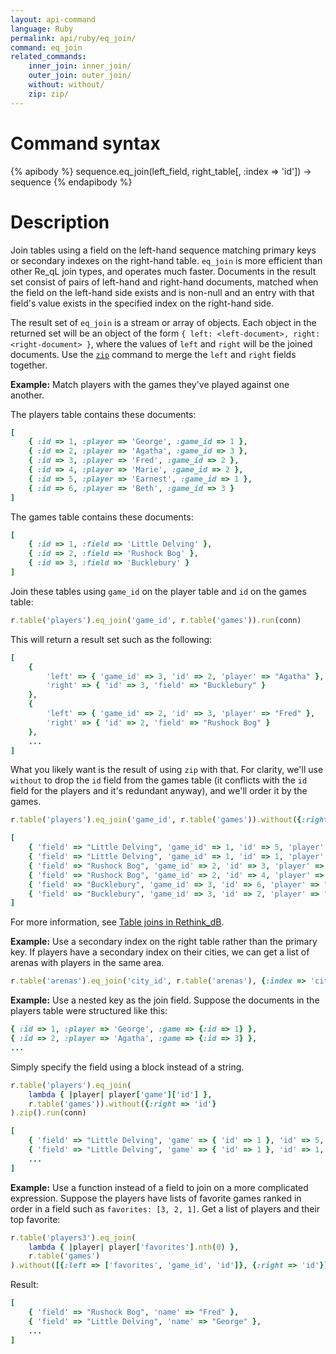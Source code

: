 ```yaml
---
layout: api-command
language: Ruby
permalink: api/ruby/eq_join/
command: eq_join
related_commands:
    inner_join: inner_join/
    outer_join: outer_join/
    without: without/
    zip: zip/
---
```


# Command syntax #

{% apibody %}
sequence.eq_join(left_field, right_table[, :index => 'id']) &rarr; sequence
{% endapibody %}

# Description #

Join tables using a field on the left-hand sequence matching primary keys or secondary indexes on the right-hand table. `eq_join` is more efficient than other Re_qL join types, and operates much faster. Documents in the result set consist of pairs of left-hand and right-hand documents, matched when the field on the left-hand side exists and is non-null and an entry with that field's value exists in the specified index on the right-hand side.

The result set of `eq_join` is a stream or array of objects. Each object in the returned set will be an object of the form `{ left: <left-document>, right: <right-document> }`, where the values of `left` and `right` will be the joined documents. Use the <code><a href="/api/ruby/zip/">zip</a></code> command to merge the `left` and `right` fields together.

**Example:** Match players with the games they've played against one another.

The players table contains these documents:

```rb
[
    { :id => 1, :player => 'George', :game_id => 1 },
    { :id => 2, :player => 'Agatha', :game_id => 3 },
    { :id => 3, :player => 'Fred', :game_id => 2 },
    { :id => 4, :player => 'Marie', :game_id => 2 },
    { :id => 5, :player => 'Earnest', :game_id => 1 },
    { :id => 6, :player => 'Beth', :game_id => 3 }
]
```

The games table contains these documents:

```rb
[
    { :id => 1, :field => 'Little Delving' },
    { :id => 2, :field => 'Rushock Bog' },
    { :id => 3, :field => 'Bucklebury' }
]
```

Join these tables using `game_id` on the player table and `id` on the games table:

```rb
r.table('players').eq_join('game_id', r.table('games')).run(conn)
```

This will return a result set such as the following:

```rb
[
    {
        'left' => { 'game_id' => 3, 'id' => 2, 'player' => "Agatha" },
        'right' => { 'id' => 3, 'field' => "Bucklebury" }
    },
    {
        'left' => { 'game_id' => 2, 'id' => 3, 'player' => "Fred" },
        'right' => { 'id' => 2, 'field' => "Rushock Bog" }
    },
    ...
]
```

What you likely want is the result of using `zip` with that. For clarity, we'll use `without` to drop the `id` field from the games table (it conflicts with the `id` field for the players and it's redundant anyway), and we'll order it by the games.

```rb
r.table('players').eq_join('game_id', r.table('games')).without({:right => "id"}).zip().order_by('game_id').run(conn)

[
    { 'field' => "Little Delving", 'game_id' => 1, 'id' => 5, 'player' => "Earnest" },
    { 'field' => "Little Delving", 'game_id' => 1, 'id' => 1, 'player' => "George" },
    { 'field' => "Rushock Bog", 'game_id' => 2, 'id' => 3, 'player' => "Fred" },
    { 'field' => "Rushock Bog", 'game_id' => 2, 'id' => 4, 'player' => "Marie" },
    { 'field' => "Bucklebury", 'game_id' => 3, 'id' => 6, 'player' => "Beth" },
    { 'field' => "Bucklebury", 'game_id' => 3, 'id' => 2, 'player' => "Agatha" }
]
```

For more information, see [Table joins in Rethink_dB](/docs/table-joins/).

**Example:** Use a secondary index on the right table rather than the primary key. If players have a secondary index on their cities, we can get a list of arenas with players in the same area.

```rb
r.table('arenas').eq_join('city_id', r.table('arenas'), {:index => 'city_id'}).run(conn)
```

**Example:** Use a nested key as the join field. Suppose the documents in the players table were structured like this:

```rb
{ :id => 1, :player => 'George', :game => {:id => 1} },
{ :id => 2, :player => 'Agatha', :game => {:id => 3} },
...
```

Simply specify the field using a block instead of a string.

```rb
r.table('players').eq_join(
    lambda { |player| player['game']['id'] },
    r.table('games')).without({:right => 'id'}
).zip().run(conn)

[
    { 'field' => "Little Delving", 'game' => { 'id' => 1 }, 'id' => 5, 'player' => "Earnest" },
    { 'field' => "Little Delving", 'game' => { 'id' => 1 }, 'id' => 1, 'player' => "George" },
    ...
]
```

**Example:** Use a function instead of a field to join on a more complicated expression. Suppose the players have lists of favorite games ranked in order in a field such as `favorites: [3, 2, 1]`. Get a list of players and their top favorite:

```rb
r.table('players3').eq_join(
    lambda { |player| player['favorites'].nth(0) },
    r.table('games')
).without([{:left => ['favorites', 'game_id', 'id']}, {:right => 'id'}]).zip()
```

Result:

```rb
[
	{ 'field' => "Rushock Bog", 'name' => "Fred" },
	{ 'field' => "Little Delving", 'name' => "George" },
	...
]
```
